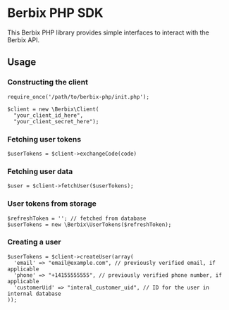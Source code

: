 # Berbix PHP SDK

This Berbix PHP library provides simple interfaces to interact with the Berbix API.

## Usage

### Constructing the client

    require_once('/path/to/berbix-php/init.php');

    $client = new \Berbix\Client(
      "your_client_id_here",
      "your_client_secret_here");

### Fetching user tokens

    $userTokens = $client->exchangeCode(code)

### Fetching user data

    $user = $client->fetchUser($userTokens);

### User tokens from storage

    $refreshToken = ''; // fetched from database
    $userTokens = new \Berbix\UserTokens($refreshToken);

### Creating a user

    $userTokens = $client->createUser(array(
      'email' => "email@example.com", // previously verified email, if applicable
      'phone' => "+14155555555", // previously verified phone number, if applicable
      'customerUid' => "interal_customer_uid", // ID for the user in internal database
    ));
